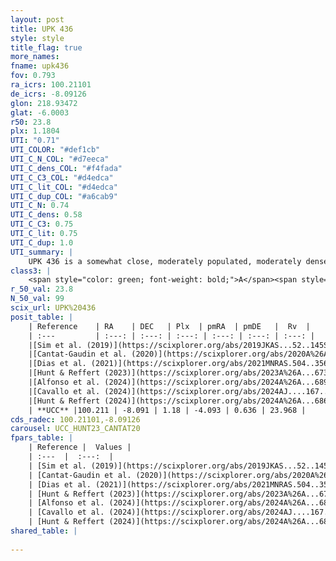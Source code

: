 ```yaml
---
layout: post
title: UPK 436
style: style
title_flag: true
more_names: 
fname: upk436
fov: 0.793
ra_icrs: 100.21101
de_icrs: -8.09126
glon: 218.93472
glat: -6.0003
r50: 23.8
plx: 1.1804
UTI: "0.71"
UTI_COLOR: "#def1cb"
UTI_C_N_COL: "#d7eeca"
UTI_C_dens_COL: "#f4fada"
UTI_C_C3_COL: "#d4edca"
UTI_C_lit_COL: "#d4edca"
UTI_C_dup_COL: "#a6cab9"
UTI_C_N: 0.74
UTI_C_dens: 0.58
UTI_C_C3: 0.75
UTI_C_lit: 0.75
UTI_C_dup: 1.0
UTI_summary: |
    UPK 436 is a somewhat close, moderately populated, moderately dense object of high C3 quality. It is well-studied in the literature.
class3: |
    <span style="color: green; font-weight: bold;">A</span><span style="color: #FFC300; font-weight: bold;">B</span>
r_50_val: 23.8
N_50_val: 99
scix_url: UPK%20436
posit_table: |
    | Reference    | RA    | DEC   | Plx  | pmRA  | pmDE   |  Rv  |
    | :---         | :---: | :---: | :---: | :---: | :---: | :---: |
    |[Sim et al. (2019)](https://scixplorer.org/abs/2019JKAS...52..145S) | 100.231 | -8.128 | -- | -4.1 | 0.66 | -- |
    |[Cantat-Gaudin et al. (2020)](https://scixplorer.org/abs/2020A%26A...640A...1C) | 100.18 | -8.126 | 1.157 | -4.119 | 0.635 | -- |
    |[Dias et al. (2021)](https://scixplorer.org/abs/2021MNRAS.504..356D) | 100.18 | -8.166 | 1.168 | -4.159 | 0.645 | 24.886 |
    |[Hunt & Reffert (2023)](https://scixplorer.org/abs/2023A%26A...673A.114H) | 100.328 | -7.998 | 1.183 | -4.131 | 0.649 | 18.709 |
    |[Alfonso et al. (2024)](https://scixplorer.org/abs/2024A%26A...689A..18A) | 100.28 | -8.156 | 1.151 | -4.098 | 0.654 | -- |
    |[Cavallo et al. (2024)](https://scixplorer.org/abs/2024AJ....167...12C) | 100.113 | -8.126 | 1.186 | -- | -- | -- |
    |[Hunt & Reffert (2024)](https://scixplorer.org/abs/2024A%26A...686A..42H) | 100.328 | -7.998 | 1.183 | -4.131 | 0.649 | 18.709 |
    | **UCC** |100.211 | -8.091 | 1.18 | -4.093 | 0.636 | 23.968 | 
cds_radec: 100.21101,-8.09126
carousel: UCC_HUNT23_CANTAT20
fpars_table: |
    | Reference |  Values |
    | :---  |  :---:  |
    | [Sim et al. (2019)](https://scixplorer.org/abs/2019JKAS...52..145S) | `d_pc=842, log(age)=7.3` |
    | [Cantat-Gaudin et al. (2020)](https://scixplorer.org/abs/2020A%26A...640A...1C) | `AVNN=0.23, DMNN=9.64, AgeNN=7.41` |
    | [Dias et al. (2021)](https://scixplorer.org/abs/2021MNRAS.504..356D) | `Av=0.485, Dist=820, logage=7.793, [Fe/H]=0.049` |
    | [Hunt & Reffert (2023)](https://scixplorer.org/abs/2023A%26A...673A.114H) | `AV50=0.207, diffAV50=0.839, MOD50=9.523, logAge50=7.164` |
    | [Alfonso et al. (2024)](https://scixplorer.org/abs/2024A%26A...689A..18A) | `AV=0.23005, MOD=9.63991, logAge=7.30335, Z=0.04913` |
    | [Cavallo et al. (2024)](https://scixplorer.org/abs/2024AJ....167...12C) | `AV50=0.48, dMod50=9.69, logAge50=6.96, [Fe/H]50=-0.02` |
    | [Hunt & Reffert (2024)](https://scixplorer.org/abs/2024A%26A...686A..42H) | `MassJ=116.815` |
shared_table: |
    
---
```

